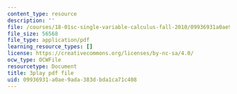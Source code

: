 ```yaml
---
content_type: resource
description: ''
file: /courses/18-01sc-single-variable-calculus-fall-2010/09936931a0ae9ada383dbda1ca71c408_eHJuAByQf5A.pdf
file_size: 56568
file_type: application/pdf
learning_resource_types: []
license: https://creativecommons.org/licenses/by-nc-sa/4.0/
ocw_type: OCWFile
resourcetype: Document
title: 3play pdf file
uid: 09936931-a0ae-9ada-383d-bda1ca71c408
---
```

